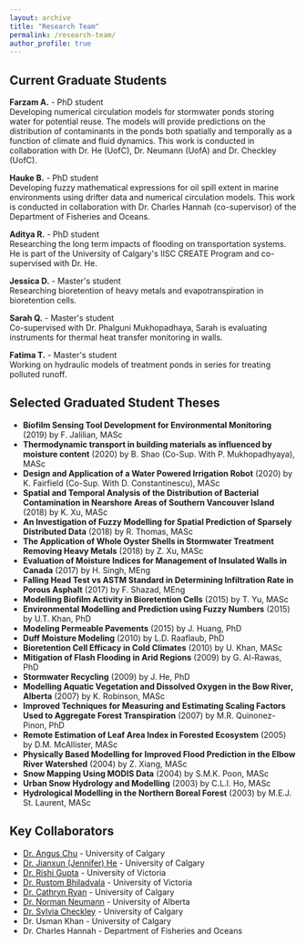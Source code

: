 ```yaml
---
layout: archive
title: "Research Team"
permalink: /research-team/
author_profile: true
---
```


## Current Graduate Students

**Farzam A.** - PhD student  
Developing numerical circulation models for stormwater ponds storing water for potential reuse. The models will provide predictions on the distribution of contaminants in the ponds both spatially and temporally as a function of climate and fluid dynamics. This work is conducted in collaboration with Dr. He (UofC), Dr. Neumann (UofA) and Dr. Checkley (UofC).

**Hauke B.** - PhD student  
Developing fuzzy mathematical expressions for oil spill extent in marine environments using drifter data and numerical circulation models. This work is conducted in collaboration with Dr. Charles Hannah (co-supervisor) of the Department of Fisheries and Oceans.

**Aditya R.** - PhD student  
Researching the long term impacts of flooding on transportation systems. He is part of the University of Calgary's IISC CREATE Program and co-supervised with Dr. He.

**Jessica D.** - Master's student  
Researching bioretention of heavy metals and evapotranspiration in bioretention cells.

**Sarah Q.** - Master's student  
Co-supervised with Dr. Phalguni Mukhopadhaya, Sarah is evaluating instruments for thermal heat transfer monitoring in walls.

**Fatima T.** - Master's student  
Working on hydraulic models of treatment ponds in series for treating polluted runoff.

## Selected Graduated Student Theses

- **Biofilm Sensing Tool Development for Environmental Monitoring** (2019) by F. Jalilian, MASc
- **Thermodynamic transport in building materials as influenced by moisture content** (2020) by B. Shao (Co-Sup. With P. Mukhopadhyaya), MASc
- **Design and Application of a Water Powered Irrigation Robot** (2020) by K. Fairfield (Co-Sup. With D. Constantinescu), MASc
- **Spatial and Temporal Analysis of the Distribution of Bacterial Contamination in Nearshore Areas of Southern Vancouver Island** (2018) by K. Xu, MASc
- **An Investigation of Fuzzy Modelling for Spatial Prediction of Sparsely Distributed Data** (2018) by R. Thomas, MASc
- **The Application of Whole Oyster Shells in Stormwater Treatment Removing Heavy Metals** (2018) by Z. Xu, MASc
- **Evaluation of Moisture Indices for Management of Insulated Walls in Canada** (2017) by H. Singh, MEng
- **Falling Head Test vs ASTM Standard in Determining Infiltration Rate in Porous Asphalt** (2017) by F. Shazad, MEng
- **Modelling Biofilm Activity in Bioretention Cells** (2015) by T. Yu, MASc
- **Environmental Modelling and Prediction using Fuzzy Numbers** (2015) by U.T. Khan, PhD
- **Modeling Permeable Pavements** (2015) by J. Huang, PhD
- **Duff Moisture Modeling** (2010) by L.D. Raaflaub, PhD
- **Bioretention Cell Efficacy in Cold Climates** (2010) by U. Khan, MASc
- **Mitigation of Flash Flooding in Arid Regions** (2009) by G. Al-Rawas, PhD
- **Stormwater Recycling** (2009) by J. He, PhD
- **Modelling Aquatic Vegetation and Dissolved Oxygen in the Bow River, Alberta** (2007) by K. Robinson, MASc
- **Improved Techniques for Measuring and Estimating Scaling Factors Used to Aggregate Forest Transpiration** (2007) by M.R. Quinonez-Pinon, PhD
- **Remote Estimation of Leaf Area Index in Forested Ecosystem** (2005) by D.M. McAllister, MASc
- **Physically Based Modelling for Improved Flood Prediction in the Elbow River Watershed** (2004) by Z. Xiang, MASc
- **Snow Mapping Using MODIS Data** (2004) by S.M.K. Poon, MASc
- **Urban Snow Hydrology and Modelling** (2003) by C.L.I. Ho, MASc
- **Hydrological Modelling in the Northern Boreal Forest** (2003) by M.E.J. St. Laurent, MASc

## Key Collaborators

- [Dr. Angus Chu](https://profiles.ucalgary.ca/angus-chu) - University of Calgary
- [Dr. Jianxun (Jennifer) He](https://profiles.ucalgary.ca/jianxun-he) - University of Calgary
- [Dr. Rishi Gupta](https://www.uvic.ca/research/centres/caer/people/home/faculty/guptar.php) - University of Victoria
- [Dr. Rustom Bhiladvala](https://www.uvic.ca/engineering/mechanical/people/home/faculty/bhiladv.php) - University of Victoria
- [Dr. Cathryn Ryan](https://profiles.ucalgary.ca/cathryn-ryan) - University of Calgary
- [Dr. Norman Neumann](https://apps.ualberta.ca/directory/person/neumann) - University of Alberta
- [Dr. Sylvia Checkley](https://vet.ucalgary.ca/contact-us/faculty/sylvia-checkley) - University of Calgary
- Dr. Usman Khan - University of Calgary
- Dr. Charles Hannah - Department of Fisheries and Oceans
